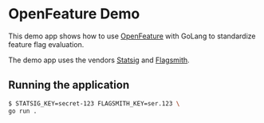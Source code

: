 # OpenFeature Demo

This demo app shows how to use [OpenFeature](https://openfeature.dev/) with GoLang
to standardize feature flag evaluation.

The demo app uses the vendors [Statsig](https://statsig.com/) and [Flagsmith](https://www.flagsmith.com/).

## Running the application

```bash
$ STATSIG_KEY=secret-123 FLAGSMITH_KEY=ser.123 \
go run .
```